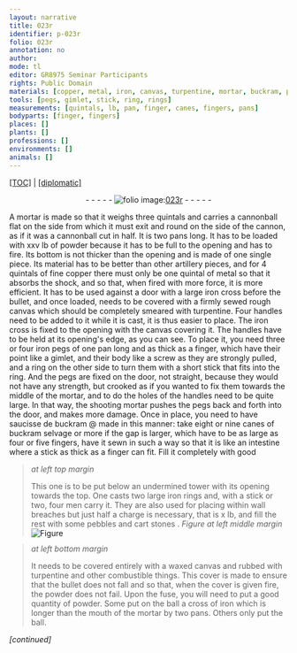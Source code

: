 ```yaml
---
layout: narrative
title: 023r
identifier: p-023r
folio: 023r
annotation: no
author:
mode: tl
editor: GR8975 Seminar Participants
rights: Public Domain
materials: [copper, metal, iron, canvas, turpentine, mortar, buckram, pebbles, cart stones, waxed, combustible things, powder]
tools: [pegs, gimlet, stick, ring, rings]
measurements: [quintals, lb, pan, finger, canes, fingers, pans]
bodyparts: [finger, fingers]
places: []
plants: []
professions: []
environments: []
animals: []
---
```


 <p><a href="{{ site.baseurl }}/translation/">[TOC]</a> | <a href="{{ site.baseurl }}/texts/p-023r_tc/" target="_blank">[diplomatic]</a></p><div class="folio" align="center">- - - - - <a href="http://gallica.bnf.fr/ark:/12148/btv1b10500001g/f51.image" target="_blank"><img src="https://cu-mkp.github.io/2017-workshop-edition/assets/photo-icon.png" alt="folio image: " style="display:inline-block; margin-bottom:-3px;"/>023r</a> - - - - - </div>  
  
A mortar is made so that it weighs three <span class="ms">quintals</span> and carries a cannonball flat on the side from which it must exit and round on the side of the cannon, as if it was a cannonball cut in half. It is two pans long. It has to be loaded with xxv <span class="ms">lb</span> of powder because it has to be full to the opening and has to fire. Its bottom is not thicker than the opening and is made of one single piece. Its material has to be better than other artillery pieces, and for 4 <span class="ms">quintals</span> of fine <span class="m">copper</span> there must only be one quintal of <span class="m">metal</span> so that it absorbs the shock, and so that, when fired with more force, it is more efficient. It has to be used against a door with a large <span class="m">iron</span> cross before the bullet, and once loaded, needs to be covered with a firmly sewed rough <span class="m">canvas</span> which should be completely smeared with <span class="m">turpentine</span>. Four handles need to be added to it while it is cast, it is thus easier to place. The <span class="m">iron</span> cross is fixed to the opening with the <span class="m">canvas</span> covering it. The handles have to be held at its opening's edge, as you can see. To place it, you need three or four <span class="m">iron</span> <span class="tl">pegs</span> of one <span class="ms">pan</span> long and as thick as a <span class="ms"><span class="bp">finger</span></span>, which have their point like a <span class="tl">gimlet</span>, and their body like a screw as they are strongly pulled, and a ring on the other side to turn them with a short <span class="tl">stick</span> that fits into the <span class="tl">ring</span>. And the <span class="tl">pegs</span> are fixed on the door, not straight, because they would not have any strength, but crooked as if you wanted to fix them towards the middle of the <span class="m">mortar</span>, and to do the holes of the handles need to be quite large. In that way, the shooting <span class="m">mortar</span> pushes the <span class="tl">pegs</span> back and forth into the door, and makes more damage. Once in place, you need to have saucisse de <span class="m">buckram</span> @ made in this manner: take eight or nine <span class="ms">canes</span> of <span class="m">buckram</span> selvage or more if the gap is larger, which have to be as large as four or five <span class="ms"><span class="bp">fingers</span></span>, have it sewn in such a way so that it is like an intestine where a <span class="tl">stick</span> as thick as a <span class="ms"><span class="bp">finger</span></span> can fit. Fill it completely with good
 
> *at left top margin*
> 
> 
>   This one is to be put below an undermined tower with its opening towards the top. One casts two large <span class="m">iron</span> <span class="tl">rings</span> and, with a <span class="tl">stick</span> or two, four men carry it. They are also used for placing within wall breaches but just half a charge is necessary, that is x <span class="ms">lb</span>, and fill the rest with some <span class="m">pebbles</span> and <span class="m">cart stones</span>
. 
> *Figure*
> *at left middle margin*
> <a href="https://drive.google.com/open?id=0B9-oNrvWdlO5RzRNM284T3Q0eTQ" target="_blank"><img src="https://cu-mkp.github.io/GR8975-edition/assets/photo-icon.png" alt="Figure" style="display:inline-block; margin-bottom:-3px;"/></a>
 
> *at left bottom margin*
> 
> 
>   It needs to be covered entirely with a <span class="m">waxed</span> <span class="m">canvas</span> and rubbed with <span class="m">turpentine</span> and other <span class="m">combustible things</span>. This cover is made to ensure that the bullet does not fall and so that, when the cover is given fire, the <span class="m">powder</span> does not fail. Upon the fuse, you will need to put a good quantity of <span class="m">powder</span>. Some put on the ball a cross of <span class="m">iron</span> which is longer than the mouth of the <span class="m">mortar</span> by two <span class="ms">pans</span>. Others only put the ball.
 
*[continued]*
 
 